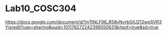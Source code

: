 # Lab10_COSC304
https://docs.google.com/document/d/1mTtNLF96_R58vNvrbGIU212wpSVR3Yjs/edit?usp=sharing&ouid=101176272242398550631&rtpof=true&sd=true
